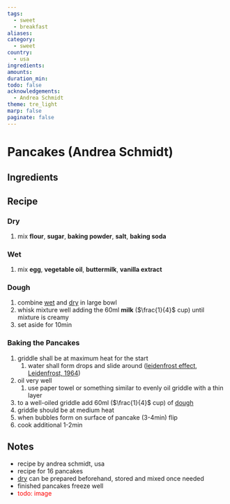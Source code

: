 ```yaml
---
tags:
  - sweet
  - breakfast
aliases: 
category:
  - sweet
country:
  - usa
ingredients: 
amounts: 
duration_min: 
todo: false
acknowledgements:
  - Andrea Schmidt
theme: tre_light
marp: false
paginate: false
---
```



# Pancakes (Andrea Schmidt)

## Ingredients

## Recipe
### Dry
1. mix **flour**, **sugar**, **baking powder**, **salt**, **baking soda**

### Wet
1. mix **egg**, **vegetable oil**, **buttermilk**, **vanilla extract**

### Dough
1. combine [wet](#wet) and [dry](#dry) in large bowl
1. whisk mixture well adding the 60ml **milk** ($\frac{1}{4}$ cup) until mixture is creamy
1. set aside for 10min

### Baking the Pancakes
1. griddle shall be at maximum heat for the start
    1. water shall form drops and slide around ([leidenfrost effect](https://en.wikipedia.org/wiki/Leidenfrost_effect), [Leidenfrost, 1964](../../references/references.pdf))
1. oil very well
    1. use paper towel or something similar to evenly oil griddle with a thin layer
1. to a well-oiled griddle add 60ml ($\frac{1}{4}$ cup) of [dough](#dough)
1. griddle should be at medium heat
1. when bubbles form on surface of pancake (3-4min) flip
1. cook additional 1-2min

## Notes

* recipe by andrea schmidt, usa
* recipe for 16 pancakes
* [dry](#dry) can be prepared beforehand, stored and mixed once needed
* finished pancakes freeze well
* <font color=red>todo: image</font>


